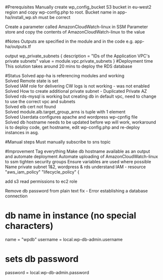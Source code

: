 #Prerequisites
Manually create wp_config_bucket S3 bucket in eu-west2 region and copy wp-config.php to root.
Bucket name in app-ha/install_wp.sh must be correct

Create a parameter called AmazonCloudWatch-linux in SSM Parameter store and copy the contents of AmazonCloudWatch-linux to the value   

#Notes
Outputs are specified in the module and in the code e.g.
app-ha/outputs.tf

output wp_private_subnets {
  description = "IDs of the Application VPC's private subnets"
  value       = module.vpc.private_subnets
}
#Deployment time
This solution takes around 20 mins to deploy the RDS database

#Status
Solved app-ha is referencing modules and working\
Solved Remote state is set\
Solved IAM role for delivering CW logs is not working - was not enabled\
Solved How to create additional private subnet - Duplicated Private AZ\
Solved rds-mysql is working but creating db in default vpc, need to change to use the correct vpc and subnets\
Solved elb cert not found\
Solved module.alb.target_group_arns is tuple with 1 element\
Solved Userdata configures apache and wordpress wp-cpnfig file\
Solved db hostname needs to be updated before wp will work, workaround is to deploy code, get hostname, edit wp-config.php and re-deploy instances in asg.

#Manual steps
Must manually subscribe to sns topic

#Improvement
Tag everything
Make db hostname available as an output and automate deployment
Automate uploading of AmazonCloudWatch-linux to ssm
tighten security groups
Ensure variables are used where possible
Name private subnet 1&2, wordpress & rds
understand IAM - resource "aws_iam_policy" "lifecycle_policy" {

add s3 read permissions to ec2 role


Remove db password from plain text
fix - Error establishing a database connection
# db name in instance (no special characters)
  name     = "wpdb"
  username = local.wp-db-admin.username
# sets db password
  password = local.wp-db-admin.password



